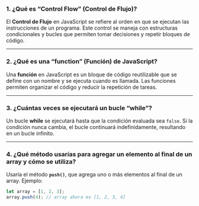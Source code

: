 ### 1. ¿Qué es “Control Flow” (Control de Flujo)?

El **Control de Flujo** en JavaScript se refiere al orden en que se ejecutan las instrucciones de un programa. Este control se maneja con estructuras condicionales y bucles que permiten tomar decisiones y repetir bloques de código.

---

### 2. ¿Qué es una “function” (Función) de JavaScript?

Una **función** en JavaScript es un bloque de código reutilizable que se define con un nombre y se ejecuta cuando es llamada. Las funciones permiten organizar el código y reducir la repetición de tareas.

---

### 3. ¿Cuántas veces se ejecutará un bucle “while”?

Un bucle **while** se ejecutará hasta que la condición evaluada sea `false`. Si la condición nunca cambia, el bucle continuará indefinidamente, resultando en un bucle infinito.

---

### 4. ¿Qué método usarías para agregar un elemento al final de un array y cómo se utiliza?

Usaría el método **`push()`**, que agrega uno o más elementos al final de un array. Ejemplo:

```javascript
let array = [1, 2, 3];
array.push(4); // array ahora es [1, 2, 3, 4]
